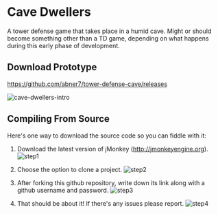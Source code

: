 Cave Dwellers
==================

A tower defense game that takes place in a humid cave. Might or should become something other than a TD game, depending on what happens during this early phase of development.

Download Prototype
--------
https://github.com/abner7/tower-defense-cave/releases

![cave-dwellers-intro](https://f.cloud.github.com/assets/4027178/1918044/a1a17c00-7db0-11e3-8fbc-7a16630e3134.gif)

Compiling From Source
--------
Here's one way to download the source code so you can fiddle with it:

1. Download the latest version of jMonkey (http://jmonkeyengine.org).
![step1](https://f.cloud.github.com/assets/4027178/1884444/f5828ada-79a0-11e3-8949-7efd42c69178.png)

2. Choose the option to clone a project.
![step2](https://f.cloud.github.com/assets/4027178/1884585/e6609cd6-79a5-11e3-9e23-85921905bb87.png)

3. After forking this github repository, write down its link along with a github username and password.
![step3](https://f.cloud.github.com/assets/4027178/1935401/345b3682-7ef9-11e3-8233-43daf2453d62.png)

4. That should be about it! If there's any issues please report.
![step4](https://f.cloud.github.com/assets/4027178/1935664/7816da40-7efc-11e3-8e48-6cffb291c611.png)
